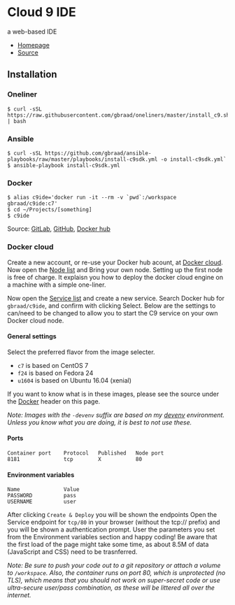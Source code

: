Cloud 9 IDE
===========

a web-based IDE

  * [Homepage](http://c9.io)
  * [Source](https://github.com/c9/core)


## Installation

### Oneliner

```
$ curl -sSL https://raw.githubusercontent.com/gbraad/oneliners/master/install_c9.sh | bash
```

### Ansible

```
$ curl -sSL https://github.com/gbraad/ansible-playbooks/raw/master/playbooks/install-c9sdk.yml -o install-c9sdk.yml`
$ ansible-playbook install-c9sdk.yml
```

### Docker

```
$ alias c9ide='docker run -it --rm -v `pwd`:/workspace gbraad/c9ide:c7'
$ cd ~/Projects/[something]
$ c9ide
```

Source: [GitLab](https://gitlab.com/gbraad/c9ide), [GitHub](https://github.com/gbraad/docker-c9ide), [Docker hub](https://hub.docker.com/r/gbraad/c9ide)


### Docker cloud

Create a new account, or re-use your Docker hub acount, at [Docker cloud](https://cloud.docker.com). Now open the [Node list](https://cloud.docker.com/node/cluster/list/) and Bring your own node. Setting up the first node is free of charge. It explaisn you how to deploy the docker cloud engine on a machine with a simple one-liner.

Now open the [Service list](https://cloud.docker.com/container/list/) and create a new service. Search Docker hub for `gbraad/c9ide`, and confirm with clicking Select. Below are the settings to can/need to be changed to allow you to start the C9 service on your own Docker cloud node.

#### General settings
Select the preferred flavor from the image selecter.

  * `c7` is based on CentOS 7
  * `f24` is based on Fedora 24
  * `u1604` is based on Ubuntu 16.04 (xenial)

If you want to know what is in these images, please see the source under the [Docker](#docker) header on this page.

_Note: Images with the `-devenv` suffix are based on my [devenv](htttp://github.com/gbraad/devenv) environment. Unless you know what you are doing, it is best to not use these._


#### Ports
```
Container port    Protocol   Published   Node port
8181              tcp        X           80
```

#### Environment variables
```
Name              Value
PASSWORD          pass
USERNAME          user
```

After clicking `Create & Deploy` you will be shown the endpoints Open the Service endpoint for `tcp/80` in your browser
(without the tcp:// prefix) and you will be shown a authentication prompt. User the parameters you set from the
Environment variables section and happy coding! Be aware that the first load of the page might take some time, as about 8.5M of data (JavaScript and CSS) need to be trasnferred.

_Note: Be sure to push your code out to a git repository or attach a volume to `/workspace`. Also, the container runs on port 80, which is unprotected (no TLS), which means that you should not work on super-secret code or use ultra-secure user/pass combination, as these will be littered all over the internet._
